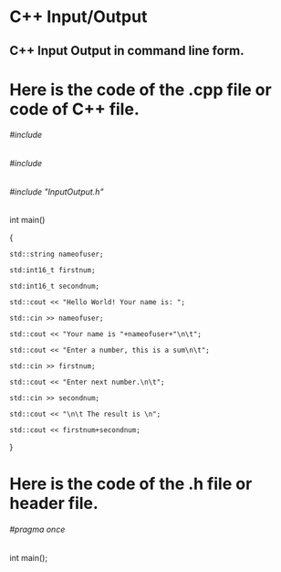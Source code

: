 # C++ Input/Output

## C++ Input Output in command line form.

# Here is the code of the .cpp file or code of C++ file.

###### #include <iostream>
    
###### #include <string>
    
###### #include "InputOutput.h"
    

int main()
    
    
{
    
    std::string nameofuser;
    
    std:int16_t firstnum;
    
    std:int16_t secondnum;
    
    std::cout << "Hello World! Your name is: ";
    
    std::cin >> nameofuser;
    
    std::cout << "Your name is "+nameofuser+"\n\t";
    
    std::cout << "Enter a number, this is a sum\n\t";
    
    std::cin >> firstnum;
    
    std::cout << "Enter next number.\n\t";
    
    std::cin >> secondnum;
    
    std::cout << "\n\t The result is \n";
    
    std::cout << firstnum+secondnum;
    
}
    
  
# Here is the code of the .h file or header file.
  
###### #pragma once

int main();
